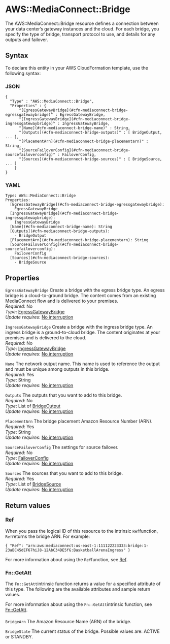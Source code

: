# AWS::MediaConnect::Bridge<a name="aws-resource-mediaconnect-bridge"></a>

The AWS::MediaConnect::Bridge resource defines a connection between your data center’s gateway instances and the cloud\. For each bridge, you specify the type of bridge, transport protocol to use, and details for any outputs and failover\.

## Syntax<a name="aws-resource-mediaconnect-bridge-syntax"></a>

To declare this entity in your AWS CloudFormation template, use the following syntax:

### JSON<a name="aws-resource-mediaconnect-bridge-syntax.json"></a>

```
{
  "Type" : "AWS::MediaConnect::Bridge",
  "Properties" : {
      "[EgressGatewayBridge](#cfn-mediaconnect-bridge-egressgatewaybridge)" : EgressGatewayBridge,
      "[IngressGatewayBridge](#cfn-mediaconnect-bridge-ingressgatewaybridge)" : IngressGatewayBridge,
      "[Name](#cfn-mediaconnect-bridge-name)" : String,
      "[Outputs](#cfn-mediaconnect-bridge-outputs)" : [ BridgeOutput, ... ],
      "[PlacementArn](#cfn-mediaconnect-bridge-placementarn)" : String,
      "[SourceFailoverConfig](#cfn-mediaconnect-bridge-sourcefailoverconfig)" : FailoverConfig,
      "[Sources](#cfn-mediaconnect-bridge-sources)" : [ BridgeSource, ... ]
    }
}
```

### YAML<a name="aws-resource-mediaconnect-bridge-syntax.yaml"></a>

```
Type: AWS::MediaConnect::Bridge
Properties: 
  [EgressGatewayBridge](#cfn-mediaconnect-bridge-egressgatewaybridge): 
    EgressGatewayBridge
  [IngressGatewayBridge](#cfn-mediaconnect-bridge-ingressgatewaybridge): 
    IngressGatewayBridge
  [Name](#cfn-mediaconnect-bridge-name): String
  [Outputs](#cfn-mediaconnect-bridge-outputs): 
    - BridgeOutput
  [PlacementArn](#cfn-mediaconnect-bridge-placementarn): String
  [SourceFailoverConfig](#cfn-mediaconnect-bridge-sourcefailoverconfig): 
    FailoverConfig
  [Sources](#cfn-mediaconnect-bridge-sources): 
    - BridgeSource
```

## Properties<a name="aws-resource-mediaconnect-bridge-properties"></a>

`EgressGatewayBridge`  <a name="cfn-mediaconnect-bridge-egressgatewaybridge"></a>
Create a bridge with the egress bridge type\. An egress bridge is a cloud\-to\-ground bridge\. The content comes from an existing MediaConnect flow and is delivered to your premises\.  
*Required*: No  
*Type*: [EgressGatewayBridge](aws-properties-mediaconnect-bridge-egressgatewaybridge.md)  
*Update requires*: [No interruption](https://docs.aws.amazon.com/AWSCloudFormation/latest/UserGuide/using-cfn-updating-stacks-update-behaviors.html#update-no-interrupt)

`IngressGatewayBridge`  <a name="cfn-mediaconnect-bridge-ingressgatewaybridge"></a>
Create a bridge with the ingress bridge type\. An ingress bridge is a ground\-to\-cloud bridge\. The content originates at your premises and is delivered to the cloud\.  
*Required*: No  
*Type*: [IngressGatewayBridge](aws-properties-mediaconnect-bridge-ingressgatewaybridge.md)  
*Update requires*: [No interruption](https://docs.aws.amazon.com/AWSCloudFormation/latest/UserGuide/using-cfn-updating-stacks-update-behaviors.html#update-no-interrupt)

`Name`  <a name="cfn-mediaconnect-bridge-name"></a>
The network output name\. This name is used to reference the output and must be unique among outputs in this bridge\.  
*Required*: Yes  
*Type*: String  
*Update requires*: [No interruption](https://docs.aws.amazon.com/AWSCloudFormation/latest/UserGuide/using-cfn-updating-stacks-update-behaviors.html#update-no-interrupt)

`Outputs`  <a name="cfn-mediaconnect-bridge-outputs"></a>
The outputs that you want to add to this bridge\.  
*Required*: No  
*Type*: List of [BridgeOutput](aws-properties-mediaconnect-bridge-bridgeoutput.md)  
*Update requires*: [No interruption](https://docs.aws.amazon.com/AWSCloudFormation/latest/UserGuide/using-cfn-updating-stacks-update-behaviors.html#update-no-interrupt)

`PlacementArn`  <a name="cfn-mediaconnect-bridge-placementarn"></a>
The bridge placement Amazon Resource Number \(ARN\)\.  
*Required*: Yes  
*Type*: String  
*Update requires*: [No interruption](https://docs.aws.amazon.com/AWSCloudFormation/latest/UserGuide/using-cfn-updating-stacks-update-behaviors.html#update-no-interrupt)

`SourceFailoverConfig`  <a name="cfn-mediaconnect-bridge-sourcefailoverconfig"></a>
The settings for source failover\.  
*Required*: No  
*Type*: [FailoverConfig](aws-properties-mediaconnect-bridge-failoverconfig.md)  
*Update requires*: [No interruption](https://docs.aws.amazon.com/AWSCloudFormation/latest/UserGuide/using-cfn-updating-stacks-update-behaviors.html#update-no-interrupt)

`Sources`  <a name="cfn-mediaconnect-bridge-sources"></a>
The sources that you want to add to this bridge\.  
*Required*: Yes  
*Type*: List of [BridgeSource](aws-properties-mediaconnect-bridge-bridgesource.md)  
*Update requires*: [No interruption](https://docs.aws.amazon.com/AWSCloudFormation/latest/UserGuide/using-cfn-updating-stacks-update-behaviors.html#update-no-interrupt)

## Return values<a name="aws-resource-mediaconnect-bridge-return-values"></a>

### Ref<a name="aws-resource-mediaconnect-bridge-return-values-ref"></a>

When you pass the logical ID of this resource to the intrinsic `Ref`function, `Ref`returns the bridge ARN\. For example:

`{ "Ref": "arn:aws:mediaconnect:us-east-1:111122223333:bridge:1-23aBC45dEF67hiJ8-12AbC34DE5fG:BasketballArenaIngress" }`

For more information about using the `Ref`function, see [Ref](https://docs.aws.amazon.com/AWSCloudFormation/latest/UserGuide/intrinsic-function-reference-ref.html)\.

### Fn::GetAtt<a name="aws-resource-mediaconnect-bridge-return-values-fn--getatt"></a>

The `Fn::GetAtt`intrinsic function returns a value for a specified attribute of this type\. The following are the available attributes and sample return values\.

For more information about using the `Fn::GetAtt`intrinsic function, see [Fn::GetAtt](https://docs.aws.amazon.com/AWSCloudFormation/latest/UserGuide/intrinsic-function-reference-getatt.html)\.

#### <a name="aws-resource-mediaconnect-bridge-return-values-fn--getatt-fn--getatt"></a>

`BridgeArn`  <a name="BridgeArn-fn::getatt"></a>
The Amazon Resource Name \(ARN\) of the bridge\.

`BridgeState`  <a name="BridgeState-fn::getatt"></a>
The current status of the bridge\. Possible values are: ACTIVE or STANDBY\. 